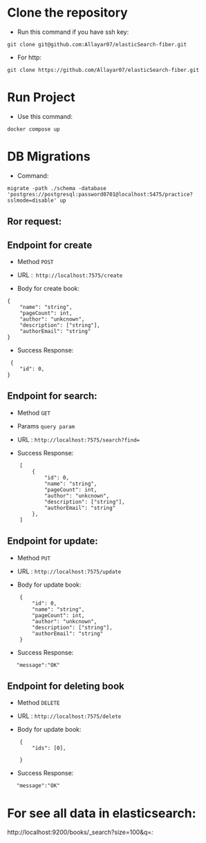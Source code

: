 # Clone the repository
* Run this command if you have ssh key:
```
git clone git@github.com:Allayar07/elasticSearch-fiber.git
```
* For http:
```
git clone https://github.com/Allayar07/elasticSearch-fiber.git
```
# Run  Project
* Use this command:
```
docker compose up
```
# DB Migrations
* Command:
```
migrate -path ./schema -database 'postgres://postgresql:password0701@localhost:5475/practice?sslmode=disable' up
```
## Ror request:
## Endpoint for create
* Method ```POST```

* URL :``` http://localhost:7575/create```

* Body for create book:
```
{
	"name": "string",
	"pageCount": int,
	"author": "unkcnown",
	"description": ["string"],
	"authorEmail": "string"
}
```
* Success Response:

```
 {
	"id": 0,
}
```

## Endpoint for search:
* Method ```GET```
* Params ```query param```

* URL : ```http://localhost:7575/search?find=```

* Success Response:

```
    [
        {
            "id": 0,
            "name": "string",
            "pageCount": int,
            "author": "unkcnown",
            "description": ["string"],
            "authorEmail": "string"
        },
    ]

```

## Endpoint for update:
* Method ```PUT```

* URL : ```http://localhost:7575/update```
* Body for update book:
```
    {   
        "id": 0,
        "name": "string",
        "pageCount": int,
        "author": "unkcnown",
        "description": ["string"],
        "authorEmail": "string"
    }
```

* Success Response:

```
   "message":"OK"

```

## Endpoint for deleting book

* Method ```DELETE```

* URL : ```http://localhost:7575/delete```
* Body for update book:
```
    {   
        "ids": [0],
        
    }
```

* Success Response:

```
   "message":"OK"

```

# For see all data in elasticsearch:
http://localhost:9200/books/_search?size=100&q=*:*



